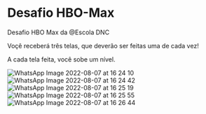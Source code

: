 # Desafio HBO-Max

Desafio HBO Max da @Escola DNC 

Voçê receberá três telas, que deverão ser feitas uma de cada vez!

A cada tela feita, você sobe um nível. 


![WhatsApp Image 2022-08-07 at 16 24 10](https://user-images.githubusercontent.com/66341102/183309161-5e1af5b4-b70c-48dd-af92-7846f0f28c01.jpeg)
![WhatsApp Image 2022-08-07 at 16 24 42](https://user-images.githubusercontent.com/66341102/183309188-8b2bc2a7-f5cc-4c0b-b264-bbbc533ad778.jpeg)
![WhatsApp Image 2022-08-07 at 16 25 19](https://user-images.githubusercontent.com/66341102/183309191-94aa4516-3791-420e-be9c-83acc2045aed.jpeg)
![WhatsApp Image 2022-08-07 at 16 25 55](https://user-images.githubusercontent.com/66341102/183309208-94f96023-765a-4a9b-99ae-6e4d7ffad7a4.jpeg)
![WhatsApp Image 2022-08-07 at 16 26 44](https://user-images.githubusercontent.com/66341102/183309211-5cf06439-109f-44fc-84e7-11878e95c832.jpeg)
